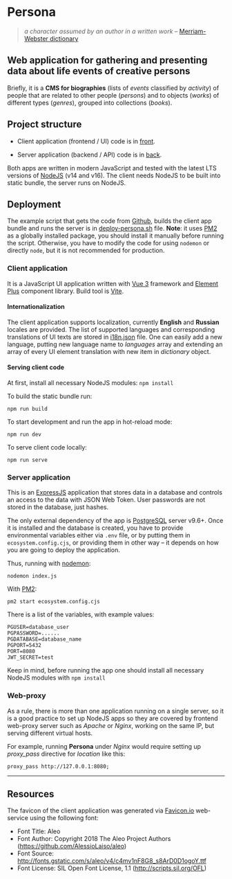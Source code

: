 # Persona
> *a character assumed by an author in a written work* – [Merriam-Webster dictionary](https://www.merriam-webster.com/dictionary/persona)



## Web application for gathering and presenting data about life events of creative persons

Briefly, it is a **CMS for biographies** (lists of *events* classified by *activity*) of people that are related to other people (*persons*) and to objects (*works*) of different types (*genres*), grouped into collections (*books*).

## Project structure

- Client application (frontend / UI) code is in [front](/front).

- Server application (backend / API) code is in [back](/back).


Both apps are written in modern JavaScript and tested with the latest LTS versions of [NodeJS](https://nodejs.org/) (v14 and v16). The client needs NodeJS to be built into static bundle, the server runs on NodeJS.

## Deployment

The example script that gets the code from [Github](https://github.com/yaskevich/persona), builds the client app bundle and runs the server is in [deploy-persona.sh](/deploy-persona.sh) file. **Note**: it uses [PM2](https://pm2.keymetrics.io) as a globally installed package, you should install it manually before running the script. Otherwise, you have to modify the code for using `nodemon` or directly `node`, but it is not recommended for production.

### Client application

It is a JavaScript UI application written with [Vue 3](https://v3.vuejs.org) framework and [Element Plus](https://element-plus.org/) component library. Build tool is [Vite](https://vitejs.dev).

#### Internationalization

The client application supports localization, currently **English** and **Russian** locales are provided. The list of supported languages and corresponding translations of UI texts are stored in [i18n.json](/front/src/i18n.json) file. One can easily add a new language, putting new language name to *languages* array and extending an array of every UI element translation with new item in *dictionary* object.

#### Serving client code

At first, install all necessary NodeJS modules: `npm install`

To build the static bundle run:

`npm run build`

To start development and run the app in hot-reload mode:

`npm run dev`

To serve client code locally:

`npm run serve`

### Server application

This is an [ExpressJS](https://expressjs.com/) application that stores data in a database and controls an access to the data with JSON Web Token. User passwords are not stored in the database, just hashes.

The only external dependency of the app is [PostgreSQL](https://www.postgresql.org) server v9.6+. Once it is installed and the database is created, you have to provide environmental variables either via `.env` file, or by putting them in `ecosystem.config.cjs`, or providing them in other way – it depends on how you are going to deploy the application.

Thus, running with [nodemon](https://www.npmjs.com/package/nodemon):

`nodemon index.js`

With [PM2](https://pm2.keymetrics.io):

`pm2 start ecosystem.config.cjs`

There is a list of the variables, with example values:
```
PGUSER=database_user
PGPASSWORD=......
PGDATABASE=database_name
PGPORT=5432
PORT=8080
JWT_SECRET=test
```

Keep in mind, before running the app one should install all necessary NodeJS modules with `npm install`

### Web-proxy

As a rule, there is more than one application running on a single server, so it is a good practice to set up NodeJS apps so they are covered by frontend web-proxy server such as *Apache* or *Nginx*, working on the same IP, but serving different virtual hosts.

For example, running **Persona** under *Nginx* would require setting up *proxy_pass* directive for *location* like this:

```proxy_pass http://127.0.0.1:8080;```

------

## Resources

The favicon of the client application was generated via [Favicon.io](https://favicon.io) web-service using the following font:

- Font Title: Aleo
- Font Author: Copyright 2018 The Aleo Project Authors (https://github.com/AlessioLaiso/aleo)
- Font Source: http://fonts.gstatic.com/s/aleo/v4/c4mv1nF8G8_s8ArD0D1ogoY.ttf
- Font License: SIL Open Font License, 1.1 (http://scripts.sil.org/OFL)
